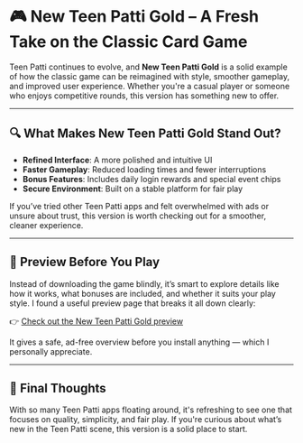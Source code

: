 # 🎮 New Teen Patti Gold – A Fresh Take on the Classic Card Game

Teen Patti continues to evolve, and **New Teen Patti Gold** is a solid example of how the classic game can be reimagined with style, smoother gameplay, and improved user experience. Whether you're a casual player or someone who enjoys competitive rounds, this version has something new to offer.

---

## 🔍 What Makes New Teen Patti Gold Stand Out?

- **Refined Interface**: A more polished and intuitive UI
- **Faster Gameplay**: Reduced loading times and fewer interruptions
- **Bonus Features**: Includes daily login rewards and special event chips
- **Secure Environment**: Built on a stable platform for fair play

If you’ve tried other Teen Patti apps and felt overwhelmed with ads or unsure about trust, this version is worth checking out for a smoother, cleaner experience.

---

## 🧩 Preview Before You Play

Instead of downloading the game blindly, it’s smart to explore details like how it works, what bonuses are included, and whether it suits your play style. I found a useful preview page that breaks it all down clearly:

👉 [Check out the New Teen Patti Gold preview](https://www.explorerslots.com/preview.html?slug=New-Teen-Patti-Gold)

It gives a safe, ad-free overview before you install anything — which I personally appreciate.

---

## 📌 Final Thoughts

With so many Teen Patti apps floating around, it's refreshing to see one that focuses on quality, simplicity, and fair play. If you're curious about what’s new in the Teen Patti scene, this version is a solid place to start.

